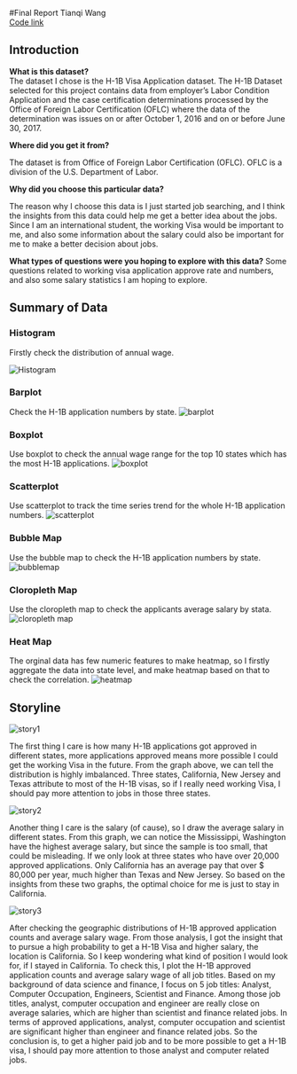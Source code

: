 #Final Report
Tianqi Wang  
[Code link](https://github.com/tianqwang/Data_Visualization)

##  Introduction

**What is this dataset?**  
The dataset I chose is the H-1B Visa Application dataset. 
The H-1B Dataset selected for this project contains data from employer’s Labor Condition Application and the case certification determinations processed by the Office of Foreign Labor Certification (OFLC) where the data of the determination was issues on or after October 1, 2016 and on or before June 30, 2017.

**Where did you get it from?**

The dataset is from Office of Foreign Labor Certification (OFLC). OFLC is a division of the U.S. Department of Labor. 

**Why did you choose this particular data?**

The reason why I choose this data is I just started job searching, and I think the insights from this data could help me get a better idea about the jobs. Since I am an international student, the working Visa would be important to me, and also some information about the salary could also be important for me to make a better decision about jobs.

**What types of questions were you hoping to explore with this data?**
Some questions related to working visa application approve rate and numbers, and also some salary statistics I am hoping to explore.

## Summary of Data

### Histogram
Firstly check the distribution of annual wage.

![Histogram](histogram.png)

### Barplot
Check the H-1B application numbers by state.
![barplot](barplot.png)

### Boxplot
Use boxplot to check the annual wage range for the top 10 states which has the most H-1B applications.
![boxplot](boxplot.png)

### Scatterplot
Use scatterplot to track the time series trend for the whole H-1B application numbers.
![scatterplot](scatterplot.png)

### Bubble Map
Use the bubble map to check the H-1B application numbers by state.
![bubblemap](bubblemap.png)

### Cloropleth Map
Use the cloropleth map to check the applicants average salary by stata.
![cloropleth map](cloroplethmap.png)

### Heat Map
The orginal data has few numeric features to make heatmap, so I firstly aggregate the data into state level, and make heatmap based on that to check  the  correlation.
![heatmap](heatmap.png)

## Storyline
![story1](story1)

The first thing I care is how many H-1B applications got approved in different states, more applications approved means more possible I could get the working Visa in the future. From the graph above, we can tell the distribution is highly imbalanced. Three states, California, New Jersey and Texas attribute to most of the H-1B visas, so if I really need working Visa, I should pay more attention to jobs in those three states.

![story2](story2)


Another thing I care is the salary (of cause), so I draw the average salary in different states. From this graph, we can notice the Mississippi, Washington have the highest average salary, but since the sample is too small, that could be misleading. If we only look at three states who have over 20,000 approved applications. Only California has an average pay that over $ 80,000 per year, much higher than Texas and New Jersey.
So based on the insights from these two graphs, the optimal choice for me is just to stay in California.

![story3](story3)

After checking the geographic distributions of H-1B approved application counts and average salary wage. From those analysis, I got the insight that to pursue a high probability to get a H-1B Visa and higher salary, the location is California. So I keep wondering what kind of position I would look for, if I stayed in California. To check this, I plot the H-1B approved application counts and average salary wage of all job titles.
Based on my background of data science and finance, I focus on 5 job titles: Analyst, Computer Occupation, Engineers, Scientist and Finance. Among those job titles, analyst, computer occupation and engineer are really close on average salaries, which are higher than scientist and finance related jobs. In terms of approved applications, analyst, computer occupation and scientist are significant higher than engineer and finance related jobs.
So the conclusion is, to get a higher paid job and to be more possible to get a H-1B visa, I should pay more attention to those analyst and computer related jobs.

